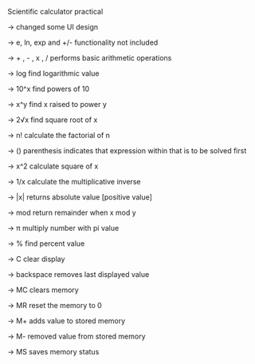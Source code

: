 Scientific calculator practical

-> changed some UI design

-> e, ln, exp and +/- functionality not included

-> + , - , x , / performs basic arithmetic operations

-> log find logarithmic value

-> 10^x find powers of 10

-> x^y find x raised to power y

-> 2√x find square root of x

-> n! calculate the factorial of n

-> () parenthesis indicates that expression within that is to be solved first

-> x^2 calculate square of x

-> 1/x calculate the multiplicative inverse

-> |x| returns absolute value [positive value]

-> mod return remainder when x mod y

-> π multiply number with pi value

-> % find percent value

-> C clear display

-> backspace removes last displayed value

-> MC clears memory

-> MR reset the memory to 0

-> M+ adds value to stored memory

-> M- removed value from stored memory

-> MS saves memory status
